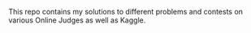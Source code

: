 This repo contains my solutions to different problems and contests on various Online Judges as well as Kaggle.
